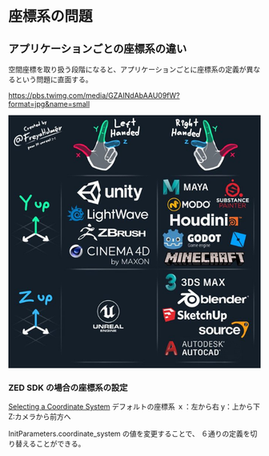 # 座標系の問題

## アプリケーションごとの座標系の違い
空間座標を取り扱う段階になると、アプリケーションごとに座標系の定義が異なるという問題に直面する。

https://pbs.twimg.com/media/GZAINdAbAAU09fW?format=jpg&name=small

![img.png](figure/coordinates.png)

### ZED SDK の場合の座標系の設定
[Selecting a Coordinate System](https://www.stereolabs.com/docs/positional-tracking/coordinate-frames)
デフォルトの座標系
ｘ：左から右
y：上から下
Z:カメラから前方へ

InitParameters.coordinate_system の値を変更することで、
６通りの定義を切り替えることができる。

